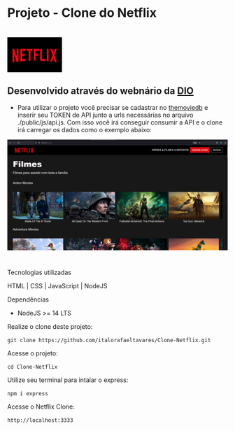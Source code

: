 # Projeto - Clone do Netflix 
#
<img align="center" alt="logo-netflix" height="80" width="125" src="indice.png"/>

## Desenvolvido através do webnário da <a href="https://www.youtube.com/watch?v=JxZf4mxtu64&t=67s" target="_blank" >DIO</a>

- Para utilizar o projeto você precisar se cadastrar no <a href="https://www.themoviedb.org" target="_blank" >themoviedb</a> e inserir seu TOKEN de API junto
a urls necessárias no arquivo ./public/js/api.js. Com isso você irá conseguir consumir a API e o clone irá carregar os dados como o exemplo abaixo:


<img  src="banner.png" alt="banner netflix">

#
Tecnologias utilizadas </br >

HTML | CSS | JavaScript | NodeJS

 Dependências
- NodeJS >= 14 LTS

Realize o clone deste projeto:
````
git clone https://github.com/italorafaeltavares/Clone-Netflix.git
````
Acesse o projeto:
````
cd Clone-Netflix
````
Utilize seu terminal para intalar o express:
````
npm i express
````
Acesse o Netflix Clone:
````
http://localhost:3333

````


